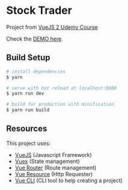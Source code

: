 # Stock Trader

Project from [VueJS 2 Udemy Course](https://www.udemy.com/vuejs-2-the-complete-guide)

Check the [DEMO here](http://github.lucaskatayama.com/vue-stocktrader/).

## Build Setup

``` bash
# install dependencies
$ yarn

# serve with hot reload at localhost:8080
$ yarn run dev

# build for production with minification
$ yarn run build
```

## Resources

This project uses:

- [VueJS](https://vuejs.org/) (Javascript Framework)
- [Vuex](https://vuex.vuejs.org/en/) (State management)
- [Vue Router](https://router.vuejs.org/en/) (Route management)
- [Vue Resource](https://github.com/pagekit/vue-resource) (Http Requester)
- [Vue CLI](https://github.com/vuejs/vue-cli) (CLI tool to help creating a project)
